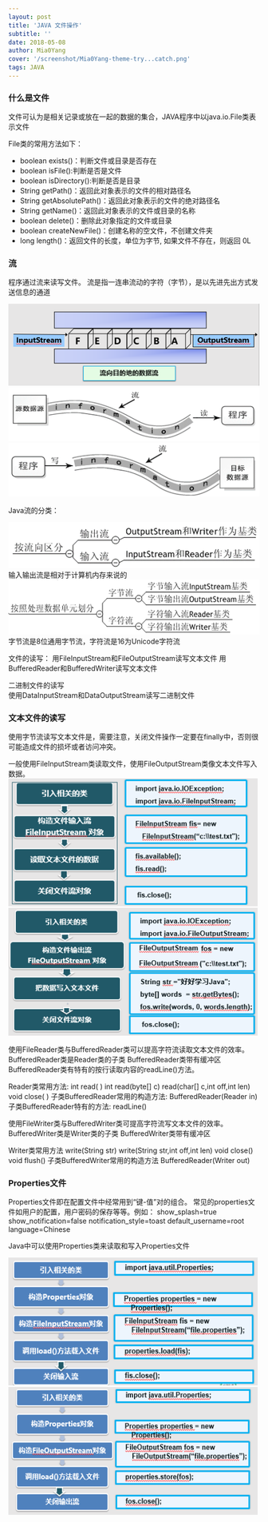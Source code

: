 ```yaml
---
layout: post
title: 'JAVA 文件操作'
subtitle: ''
date: 2018-05-08
author: Mia0Yang
cover: '/screenshot/Mia0Yang-theme-try...catch.png'
tags: JAVA
---
```


### 什么是文件

文件可认为是相关记录或放在一起的数据的集合，JAVA程序中以java.io.File类表示文件

File类的常用方法如下：
* boolean exists()：判断文件或目录是否存在
* boolean isFile():判断是否是文件
* boolean isDirectory():判断是否是目录
* String getPath()：返回此对象表示的文件的相对路径名
* String getAbsolutePath()：返回此对象表示的文件的绝对路径名
* String getName()：返回此对象表示的文件或目录的名称
* boolean delete()：删除此对象指定的文件或目录
* boolean createNewFile()：创建名称的空文件，不创建文件夹
* long length()：返回文件的长度，单位为字节, 如果文件不存在，则返回 0L



### 流
程序通过流来读写文件。
流是指一连串流动的字符（字节），是以先进先出方式发送信息的通道

<img src = "/assets/img/JAVA-File.png">

<img src = "/assets/img/JAVA-File-01.png">

<img src = "/assets/img/JAVA-File-02.png">

Java流的分类：

<img src = "/assets/img/JAVA-File-03.png">
输入输出流是相对于计算机内存来说的

<img src = "/assets/img/JAVA-File-04.png">
字节流是8位通用字节流，字符流是16为Unicode字符流

文件的读写：
用FileInputStream和FileOutputStream读写文本文件
用BufferedReader和BufferedWriter读写文本文件

二进制文件的读写   
使用DataInputStream和DataOutputStream读写二进制文件

### 文本文件的读写
使用字节流读写文本文件是，需要注意，关闭文件操作一定要在finally中，否则很可能造成文件的损坏或者访问冲突。

一般使用FileInputStream类读取文件，使用FileOutputStream类像文本文件写入数据。
<img src = "/assets/img/JAVA-File-06.png" width="500" height="256">
<img src = "/assets/img/JAVA-File-07.png" width="500" height="256">

使用FileReader类与BufferedReader类可以提高字符流读取文本文件的效率。BufferedReader类是Reader类的子类
BufferedReader类带有缓冲区
BufferedReader类有特有的按行读取内容的readLine()方法。

Reader类常用方法:
int read( )
int read(byte[] c)
read(char[] c,int off,int len)
void close( )
子类BufferedReader常用的构造方法:
 BufferedReader(Reader in)
子类BufferedReader特有的方法:
 readLine()

使用FileWriter类与BufferedWriter类可提高字符流写文本文件的效率。BufferedWriter类是Writer类的子类
BufferedWriter类带有缓冲区

Writer类常用方法
write(String str)
write(String str,int off,int len)
void close()
void flush()
子类BufferedWriter常用的构造方法
 BufferedReader(Writer out)


### Properties文件
Properties文件即在配置文件中经常用到“键-值”对的组合。
常见的properties文件如用户的配置，用户密码的保存等等。例如：
show_splash=true
show_notification=false
notification_style=toast
default_username=root
language=Chinese

Java中可以使用Properties类来读取和写入Properties文件

<img src = "/assets/img/JAVA-File-08.png" width="500" height="256">
<img src = "/assets/img/JAVA-File-09.png" width="500" height="256">
